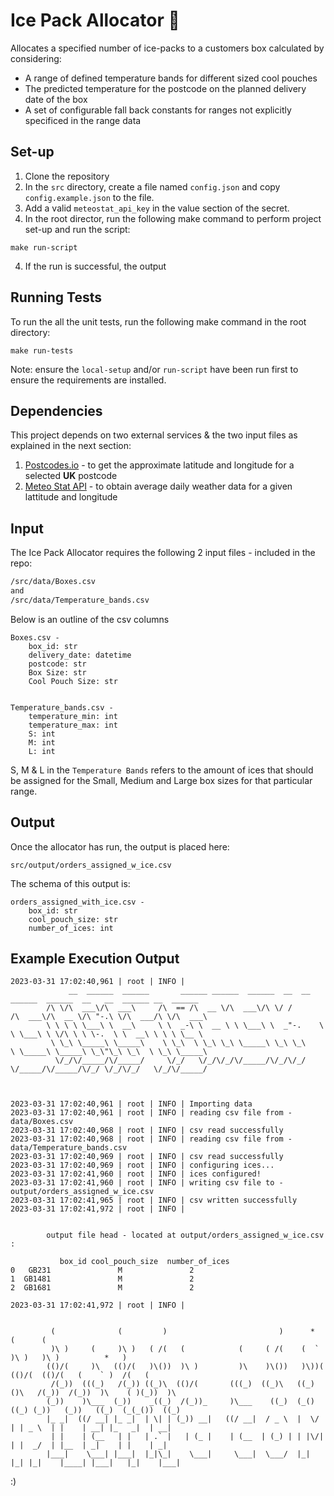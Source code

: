 # Ice Pack Allocator 🧊
Allocates a specified number of ice-packs to a customers box calculated by considering:
- A range of defined temperature bands for different sized cool pouches
- The predicted temperature for the postcode on the planned delivery date of the box
- A set of configurable fall back constants for ranges not explicitly specificed in the range data


## Set-up
1. Clone the repository
2. In the `src` directory, create a file named `config.json` and copy `config.example.json` to the file.
3. Add a valid `meteostat_api_key` in the value section of the secret.
4. In the root director, run the following make command to perform project set-up and run the script:
```commandline
make run-script
```
4. If the run is successful, the output 

## Running Tests
To run the all the unit tests, run the following make command in the root directory:
```commandline
make run-tests
```
Note: ensure the `local-setup` and/or `run-script` have been run first to ensure the requirements are installed.

## Dependencies
This project depends on two external services & the two input files as explained in the next section:
1. [Postcodes.io](https://postcodes.io/docs) - to get the approximate latitude and longitude for a selected **UK** postcode
2. [Meteo Stat API](https://dev.meteostat.net/api/) - to obtain average daily weather data for a given lattitude and longitude

## Input
The Ice Pack Allocator requires the following 2 input files - included in the repo:

```bash
/src/data/Boxes.csv
and 
/src/data/Temperature_bands.csv
```

Below is an outline of the csv columns
```text
Boxes.csv - 
    box_id: str
    delivery_date: datetime
    postcode: str
    Box Size: str
    Cool Pouch Size: str


Temperature_bands.csv - 
    temperature_min: int
    temperature_max: int
    S: int
    M: int
    L: int
```
S, M & L in the `Temperature Bands` refers to the amount of ices that should be assigned for the Small, 
Medium and Large box sizes for that particular range.

## Output
Once the allocator has run, the output is placed here:

```commandline
src/output/orders_assigned_w_ice.csv
```

The schema of this output is: 

```text
orders_assigned_with_ice.csv - 
    box_id: str
    cool_pouch_size: str
    number_of_ices: int
```

## Example Execution Output
```commandline
2023-03-31 17:02:40,961 | root | INFO | 
             __  ______  ______       ______ ______  ______  __  __       ______  ______  __   __  ______ __  ______    
        /\ \/\  ___\/\  ___\     /\  == /\  __ \/\  ___\/\ \/ /      /\  ___\/\  __ \/\ "-.\ \/\  ___/\ \/\  ___\   
        \ \ \ \ \___\ \  __\     \ \  _-\ \  __ \ \ \___\ \  _"-.    \ \ \___\ \ \/\ \ \ \-.  \ \  __\ \ \ \ \__ \  
         \ \_\ \_____\ \_____\    \ \_\  \ \_\ \_\ \_____\ \_\ \_\    \ \_____\ \_____\ \_\"\_\ \_\  \ \_\ \_____\ 
          \/_/\/_____/\/_____/     \/_/   \/_/\/_/\/_____/\/_/\/_/     \/_____/\/_____/\/_/ \/_/\/_/   \/_/\/_____/                                                                                                    
        

    
2023-03-31 17:02:40,961 | root | INFO | Importing data
2023-03-31 17:02:40,961 | root | INFO | reading csv file from - data/Boxes.csv
2023-03-31 17:02:40,968 | root | INFO | csv read successfully
2023-03-31 17:02:40,968 | root | INFO | reading csv file from - data/Temperature_bands.csv
2023-03-31 17:02:40,969 | root | INFO | csv read successfully
2023-03-31 17:02:40,969 | root | INFO | configuring ices...
2023-03-31 17:02:41,960 | root | INFO | ices configured!
2023-03-31 17:02:41,960 | root | INFO | writing csv file to - output/orders_assigned_w_ice.csv
2023-03-31 17:02:41,965 | root | INFO | csv written successfully
2023-03-31 17:02:41,972 | root | INFO | 
        

        output file head - located at output/orders_assigned_w_ice.csv :
        
           box_id cool_pouch_size  number_of_ices
0   GB231               M               2
1  GB1481               M               2
2  GB1681               M               2
    
2023-03-31 17:02:41,972 | root | INFO | 
        

         (              (         )                         )      *      (      (                          
         )\ )     (     )\ )   ( /(   (            (     ( /(    (  `     )\ )   )\ )          *   )        
        (()/(     )\   (()/(   )\())  )\ )         )\    )\())   )\))(   (()/(  (()/(   (    ` )  /(   (    
         /(_))  (((_)   /(_)) ((_)\  (()/(       (((_)  ((_)\   ((_)()\   /(_))  /(_))  )\    ( )(_))  )\   
        (_))    )\___  (_))    _((_)  /(_))_     )\___    ((_)  (_()((_) (_))   (_))   ((_)  (_(_())  ((_)  
        |_ _|  ((/ __| |_ _|  | \| | (_)) __|   ((/ __|  / _ \  |  \/  | | _ \  | |    | __| |_   _|  | __| 
         | |    | (__   | |   | .` |   | (_ |    | (__  | (_) | | |\/| | |  _/  | |__  | _|    | |    | _|  
        |___|    \___| |___|  |_|\_|    \___|     \___|  \___/  |_|  |_| |_|    |____| |___|   |_|    |___| 
```

:)
